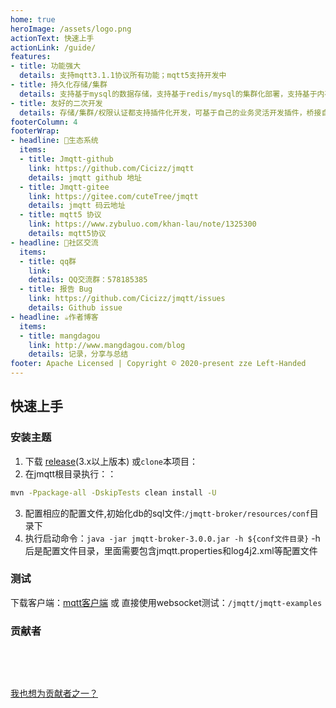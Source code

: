 ```yaml
---
home: true
heroImage: /assets/logo.png
actionText: 快速上手
actionLink: /guide/
features:
- title: 功能强大
  details: 支持mqtt3.1.1协议所有功能；mqtt5支持开发中
- title: 持久化存储/集群
  details: 支持基于mysql的数据存储，支持基于redis/mysql的集群化部署，支持基于内存的嵌入式部署。
- title: 友好的二次开发
  details: 存储/集群/权限认证都支持插件化开发，可基于自己的业务灵活开发插件，桥接自己的数据等，团队长期支持维护。
footerColumn: 4
footerWrap: 
- headline: 🌿生态系统
  items:
  - title: Jmqtt-github
    link: https://github.com/Cicizz/jmqtt
    details: jmqtt github 地址
  - title: Jmqtt-gitee
    link: https://gitee.com/cuteTree/jmqtt
    details: jmqtt 码云地址
  - title: mqtt5 协议
    link: https://www.zybuluo.com/khan-lau/note/1325300
    details: mqtt5协议
- headline: 💬社区交流
  items:
  - title: qq群
    link: 
    details: QQ交流群：578185385
  - title: 报告 Bug
    link: https://github.com/Cicizz/jmqtt/issues
    details: Github issue
- headline: ☕作者博客
  items:
  - title: mangdagou
    link: http://www.mangdagou.com/blog
    details: 记录，分享与总结
footer: Apache Licensed | Copyright © 2020-present zze Left-Handed
---
```


## 快速上手

### 安装主题

1. 下载 [release](https://github.com/Cicizz/jmqtt/releases)(3.x以上版本) 或`clone`本项目：
2. 在jmqtt根目录执行：：
```bash
mvn -Ppackage-all -DskipTests clean install -U
```
3. 配置相应的配置文件,初始化db的sql文件:`/jmqtt-broker/resources/conf`目录下
4. 执行启动命令：`java -jar jmqtt-broker-3.0.0.jar -h ${conf文件目录}` -h后是配置文件目录，里面需要包含jmqtt.properties和log4j2.xml等配置文件

### 测试
下载客户端：[mqtt客户端](https://mqttx.app/cn/)
或 直接使用websocket测试：`/jmqtt/jmqtt-examples`

### 贡献者

<p></p>

<a-tooltip placement="bottom">
  <template slot="title">
    zze
  </template>
  <a-avatar src="/assets/lufei.png" :size="54"/>
</a-tooltip>
&ensp;
<a-tooltip placement="bottom">
  <template slot="title">
    fupeng
  </template>
  <a-avatar src="/assets/suolong.png" :size="54"/>
</a-tooltip> 
&ensp;
<a-tooltip placement="bottom">
  <template slot="title">
    duyichang
  </template>
  <a-avatar src="/assets/shanzhi.png" :size="54"/>
</a-tooltip>  
&ensp;
<a-tooltip placement="bottom">
  <template slot="title">
    liuyanbin
  </template>
  <a-avatar src="/assets/qiaoba.png" :size="54"/>
</a-tooltip> 
&ensp;
<a-tooltip placement="bottom">
  <template slot="title">
    liuyanbin
  </template>
  <a-avatar src="/assets/wusuopu.png" :size="54"/>
</a-tooltip> 


<p>&nbsp; </p>  

[我也想为贡献者之一？](https://github.com/Cicizz/jmqtt/pulls)

<p>&nbsp; </p> 


<Msg />
